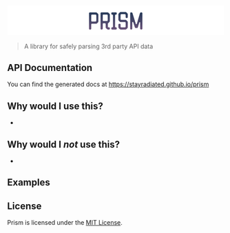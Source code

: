 ![PRISM](./prism.png)

> A library for safely parsing 3rd party API data

## API Documentation

You can find the generated docs at https://stayradiated.github.io/prism

## Why would I use this?

- 

## Why would I _not_ use this?

-

## Examples

###

###

## License

Prism is licensed under the [MIT License](./LICENSE.md).
